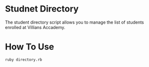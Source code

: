 # Studnet Directory

The student directory script allows you to manage the list of students enrolled at Villians Accademy.

# How To Use

```shell
ruby directory.rb
```
